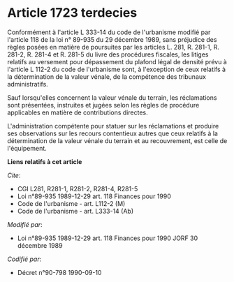 # Article 1723 terdecies

Conformément à l'article L 333-14 du code de l'urbanisme modifié par l'article 118 de la loi n° 89-935 du 29 décembre 1989,
sans préjudice des règles posées en matière de poursuites par les articles L. 281, R. 281-1, R. 281-2, R. 281-4 et R. 281-5
du livre des procédures fiscales, les litiges relatifs au versement pour dépassement du plafond légal de densité prévu à
l'article L 112-2 du code de l'urbanisme sont, à l'exception de ceux relatifs à la détermination de la valeur vénale, de la
compétence des tribunaux administratifs.

Sauf lorsqu'elles concernent la valeur vénale du terrain, les réclamations sont présentées, instruites et jugées selon les
règles de procédure applicables en matière de contributions directes.

L'administration compétente pour statuer sur les réclamations et produire ses observations sur les recours contentieux autres
que ceux relatifs à la détermination de la valeur vénale du terrain et au recouvrement, est celle de l'équipement.

**Liens relatifs à cet article**

_Cite_:

  - CGI L281, R281-1, R281-2, R281-4, R281-5
  - Loi n°89-935 1989-12-29 art. 118 Finances pour 1990
  - Code de l'urbanisme - art. L112-2 (M)
  - Code de l'urbanisme - art. L333-14 (Ab)

_Modifié par_:

  - Loi n°89-935 1989-12-29 art. 118 Finances pour 1990 JORF 30 décembre 1989

_Codifié par_:

  - Décret n°90-798 1990-09-10
